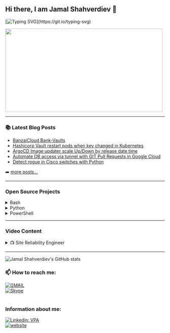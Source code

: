  ## Hi there, I am Jamal Shahverdiev 👋
 
 [![Typing SVG](https://readme-typing-svg.herokuapp.com/?lines=Site+Reliability+Engineer;DevOps+Engineer;)](https://git.io/typing-svg)
 
<img style="-webkit-user-select: none;margin: auto;cursor: zoom-in;" src="https://intellipaat.com/blog/wp-content/uploads/2017/11/DevOps-02.jpg" width="497" height="264">

---

### 📚 Latest Blog Posts

<!-- BLOG:START -->
- [BanzaiCloud Bank-Vaults](https://jamalshahverdiev.medium.com/banzaicloud-bank-vaults-a98fb78eacc6)
- [Hashicorp Vault restart pods when key changed in Kubernetes](https://jamalshahverdiev.medium.com/hashicorp-vault-restart-pods-when-key-changed-in-kubernetes-b8926a34b3b4)
- [ArgoCD Image updater scale Up/Down by release date time](https://jamalshahverdiev.medium.com/argocd-image-updater-scale-up-down-by-release-date-time-67c5bce3a233)
- [Automate DB access via tunnel with GIT Pull Requests in Google Cloud](https://jamalshahverdiev.medium.com/automate-db-access-via-tunnel-with-git-pull-requests-in-google-cloud-30cfc32f0902)
- [Detect rogue in Cisco switches with Python](https://jamalshahverdiev.medium.com/detect-rogue-in-cisco-switches-with-python-b677883ba41c)
<!-- BLOG:END -->
➡️ [more posts...](https://jamalshahverdiev.medium.com/)

---

### Open Source Projects

<details>
  <summary>Bash </summary>
    <li><a href="https://github.com/jamalshahverdiev/aws-cli-bash">AWS CLI BASH Codes</a></li>
    <li><a href="https://github.com/jamalshahverdiev/gcp-bash-codes">GCP BASH Code files</a></li>
    <li><a href="https://github.com/jamalshahverdiev/bash-nextgen">Next generation BASH code files</a></li>
</details>

<details>
  <summary>Python </summary>
    <li><a href="https://github.com/jamalshahverdiev/python-general-public-codes">Python codes writeen for multiple projects</a></li>
    <li><a href="https://github.com/jamalshahverdiev/istio-examples/tree/main/JWT">JWT Implementation in Istio</a></li>
</details>

<details>
  <summary>PowerShell </summary>
  <li><a href="https://github.com/jamalshahverdiev/azure-powershell">Azure Powershell code files</a></li>
  <li><a href="https://github.com/jamalshahverdiev/arm-powershell-codes">ARM Teamplates with PowerShell</a></li>
</details>

---


### Video Content

<details>
  <summary>📺 Site Reliability Engineer</summary>

<!-- YOUTUBE:START -->
- [Hashicorp Vault Restart deployment when secret value changed](https://www.youtube.com/watch?v=nUtt3hi-l-U&t=384s)
- [Progressive Delivery, Canary deployment with Flagger and Istio](https://www.youtube.com/watch?v=Ng-W_u1pwIc&t=113s)
- [Gitlab CI/CD for monorepo with automation of Pipeline generator to microservices](https://www.youtube.com/watch?v=S-lOoHgwu88&t=48s)
- [SSH Jumper for databases with Automated GIT way](https://www.youtube.com/watch?v=xG-qTfPQ1OQ&t=39s)
- [HaProxy external-check functionality](https://www.youtube.com/watch?v=FhHiBNf1ceA&t=6s)
- [Resolve GRPC issue with ISTIO in Kubernetes](youtube.com/watch?v=JDdQ8rwQ90k&t=4s)
<!-- YOUTUBE:END -->
➡️ [more videos...](https://www.youtube.com/c/JamalShahverdiev)

</details>

---

![Jamal Shahverdiev's GitHub stats](https://github-readme-stats.vercel.app/api?username=jamalshahverdiev&show_icons=true&theme=onedark)<br>


### 📫 How to reach me:  
[![GMAIL](https://img.shields.io/badge/Gmail-D14836?style=for-the-badge&logo=gmail&logoColor=white)](mailto:jamal.shahverdiev@gmail.com?subject=[GitHub]%20Personal%20email)<br>
[![Skype](https://img.shields.io/badge/jamal.shahverdiev-%2300AFF0.svg?style=for-the-badge&logo=Skype&logoColor=white)](skype:<jamal.shahverdiev>?call) <br>
<br>

### Information about me: 
[![Linkedin: VPA](https://img.shields.io/badge/linkedin-%230077B5.svg?&style=for-the-badge&logo=linkedin&logoColor=white)](https://www.linkedin.com/in/jamalshahverdiev/)<br>
[![website](https://img.shields.io/badge/Medium-14100E?style=for-the-badge&logo=medium)](https://jamalshahverdiev.medium.com/)
